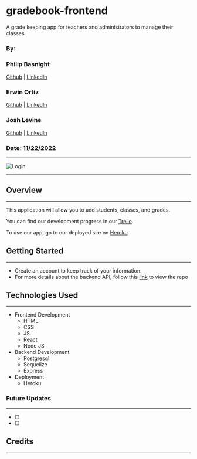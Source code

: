 # gradebook-frontend

A grade keeping app for teachers and administrators to manage their classes

### By:

### Philip Basnight <br />

[Github]() | [LinkedIn]() <br />

### Erwin Ortiz <br />

[Github]() | [LinkedIn]() <br />

### Josh Levine <br />

[Github](https://github.com/jadlevine) | [LinkedIn](https://www.linkedin.com/in/joshua-adam-levine/) <br />

### Date: 11/22/2022

---

![Login]()

---

## Overview

---

This application will allow you to add students, classes, and grades.

You can find our development progress in our [Trello](https://trello.com/b/1ZcAdoVy/gradebook).

To use our app, go to our deployed site on [Heroku]().

## Getting Started

---

- Create an account to keep track of your information.
- For more details about the backend API, follow this [link](https://github.com/jadlevine/gradebook-backend) to view the repo

## Technologies Used

---

- Frontend Development
  - HTML
  - CSS
  - JS
  - React
  - Node JS
- Backend Development
  - Postgresql
  - Sequelize
  - Express
- Deployment
  - Heroku

### Future Updates

---

- [ ]
- [ ]

## Credits

---
